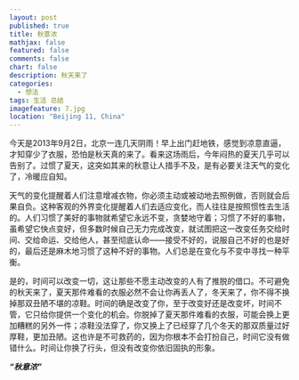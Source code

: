 ```yaml
---
layout: post
published: true
title: 秋意浓
mathjax: false
featured: false
comments: false
chart: false
description: 秋天来了
categories: 
  - 想法
tags: 生活 总结
imagefeature: 7.jpg
location: "Beijing 11, China"
---
```


今天是2013年9月2日，北京一连几天阴雨！早上出门赶地铁，感觉到凉意直逼，才知穿少了衣服，恐怕是秋天真的来了。看来这场雨后，今年闷热的夏天几乎可以告别了。过惯了夏天，这突如其来的秋意让人措手不及，是有必要关注天气的变化了，冷暖应自知。

天气的变化提醒着人们注意增减衣物，你必须主动或被动地去照例做，否则就会后果自负。这种客观的外界变化提醒着人们去适应变化，而人往往是按照惯性去生活的。人们习惯了美好的事物就希望它永远不变，贪婪地守着；习惯了不好的事物，虽希望它快点变好，但多数时候自己无力完成改变，就试图把这一改变任务交给时间、交给命运、交给他人，甚至彻底认命——接受不好的，说服自己不好的也是好的，最后还是麻木地习惯了这种不好的事物。人们总是在变化与不变中寻找一种平衡。

是的，时间可以改变一切，这让那些不愿主动改变的人有了推脱的借口。不可避免的秋天来了，夏天那件难看的衣服必然不会让你再丢人了，冬天来了，你不得不换掉那双丑陋不堪的凉鞋。时间的确是改变了你，至于改变好还是改变坏，时间不管，它只给你提供一个变化的机会。你脱掉了夏天那件难看的衣服，可能会换上更加糟糕的另外一件；凉鞋没法穿了，你又换上了已经穿了几个冬天的那双质量过好厚鞋，更加丑陋。这也许是不可救药的，因为你根本不会打扮自己，时间它没有做错什么。时间让你换了行头，但没有改变你依旧固执的形象。

**_“秋意浓”_**
